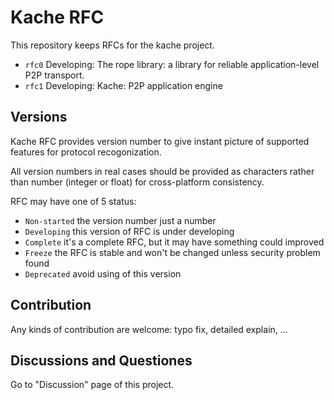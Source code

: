 # Kache RFC

This repository keeps RFCs for the kache project.

- `rfc0` Developing: The rope library: a library for reliable application-level P2P transport.
- `rfc1` Developing: Kache: P2P application engine

## Versions

Kache RFC provides version number to give instant picture of supported features for protocol recogonization.

All version numbers in real cases should be provided as characters rather than number (integer or float) for cross-platform consistency.

RFC may have one of 5 status:

- `Non-started` the version number just a number
- `Developing` this version of RFC is under developing
- `Complete` it's a complete RFC, but it may have something could improved
- `Freeze` the RFC is stable and won't be changed unless security problem found
- `Deprecated` avoid using of this version

## Contribution
Any kinds of contribution are welcome: typo fix, detailed explain, ...

## Discussions and Questiones
Go to "Discussion" page of this project.
